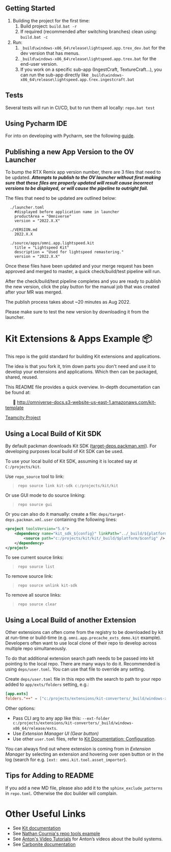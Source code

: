 ## Getting Started

1. Building the project for the first time:
   1. Build project: `build.bat -r`
   2. If required (recommended after switching branches) clean using: `build.bat -c`
2. Run:
   1. `_build\windows-x86_64\release\lightspeed.app.trex_dev.bat` for the dev version that has menus.
   2. `_build\windows-x86_64\release\lightspeed.app.trex.bat` for the end-user version.
   3. If you work on a specific sub-app (IngestCraft, TextureCraft...), you can run the sub-app directly like `_build\windows-x86_64\release\lightspeed.app.trex.ingestcraft.bat`

## Tests
Several tests will run in CI/CD, but to run them all locally: `repo.bat test`

## Using Pycharm IDE

For into on developing with Pycharm, see the following [guide](PYCHARM_GUIDE.md).

## Publishing a new App Version to the OV Launcher

To bump the RTX Remix app version number, there are 3 files that need to be updated.
***Attempts to publish to the OV launcher without first making sure that these***
***files are properly updated will result cause incorrect versions to be displayed,***
***or will cause the pipeline to outright fail.***

The files that need to be updated are outlined below:

```
  ./launcher.toml
    #displayed before application name in launcher
    productArea = "Omniverse"
    version = "2022.X.X"

  ./VERSION.md
    2022.X.X

  ./source/apps/omni.app.lightspeed.kit
    title = "Lightspeed Kit"
    description = "Used for lightspeed remastering."
    version = "2022.X.X"
```

Once these files have been updated and your merge request has been approved and merged
to master, a quick check/build/test pipeline will run.

After the check/build/test pipeline completes and you are ready to publish the new version,
click the play button for the manual job that was created after your MR was merged.

The publish process takes about ~20 minutes as Aug 2022.

Please make sure to test the new version by downloading it from the launcher.

# Kit Extensions & Apps Example :package:

This repo is the gold standard for building Kit extensions and applications.

The idea is that you fork it, trim down parts you don't need and use it to develop your extensions and applications. Which then can be packaged, shared, reused.

This README file provides a quick overview.  In-depth documentation can be found at:

&nbsp;&nbsp;&nbsp;&nbsp;&nbsp;&nbsp;📖 http://omniverse-docs.s3-website-us-east-1.amazonaws.com/kit-template

[Teamcity Project](https://teamcity.nvidia.com/project/Omniverse_KitExtensions_KitTemplate?mode=builds)


## Using a Local Build of Kit SDK

By default packman downloads Kit SDK ([target-deps.packman.xml](deps/target-deps.packman.xml)). For developing purposes local build of Kit SDK can be used.

To use your local build of Kit SDK, assuming it is located say at `C:/projects/kit`.

Use `repo_source` tool to link:

> `repo source link kit-sdk c:/projects/kit/kit`

Or use GUI mode to do source linking:

> `repo source gui`

Or you can also do it manually: create a file: `deps/target-deps.packman.xml.user` containing the following lines:

```xml
<project toolsVersion="5.6">
	<dependency name="kit_sdk_${config}" linkPath="../_build/${platform}/${config}/kit">
		<source path="c:/projects/kit/kit/_build/$platform/$config" />
	</dependency>
</project>
```

To see current source links:

> `repo source list`

To remove source link:

> `repo source unlink kit-sdk`

To remove all source links:

> `repo source clear`


## Using a Local Build of another Extension

Other extensions can often come from the registry to be downloaded by kit at run-time or build-time (e.g. `omni.app.precache_exts_demo.kit` example). Developers often want to use local clone of their repo to develop across multiple repo simultaneously.

To do that additional extension search path needs to be passed into kit pointing to the local repo. There are many ways to do it. Recommended is using `deps/user.toml`. You can use that file to override any setting.

Create `deps/user.toml` file in this repo with the search to path to your repo added to `app/exts/folders` setting, e.g.:

```toml
[app.exts]
folders."++" = ["c:/projects/extensions/kit-converters/_build/windows-x86_64/release/exts"]
```

Other options:
* Pass CLI arg to any app like this: `--ext-folder c:/projects/extensions/kit-converters/_build/windows-x86_64/release/exts`.
* Use _Extension Manager UI (Gear button)_
* Use other `user.toml` files, refer to [Kit Documentation: Configuration](http://omnidocs-internal.nvidia.com/py/docs/guide/configuration.html#user-settings).

You can always find out where extension is coming from in _Extension Manager_ by selecting an extension and hovering over open button or in the log (search for e.g. `[ext: omni.kit.tool.asset_importer`).

## Tips for Adding to README

If you add a new MD file, please also add it to the `sphinx_exclude_patterns` in `repo.toml`.  Otherwise the doc builder will complain.

# Other Useful Links

+ See [Kit documentation](http://omnidocs-internal.nvidia.com/py/index.html)
+ See [Nathan Cournia's repo tools example](https://gitlab-master.nvidia.com/omniverse/repo/repo_example)
+ See [Anton's Video Tutorials](https://drive.google.com/drive/folders/1XAmdhYQkTQlLwDqHOlxJD7k6waUxYAo7?usp=sharing) for Anton’s videos about the build systems.
+ See [Carbonite documentation](https://nv/carb-docs/latest)
